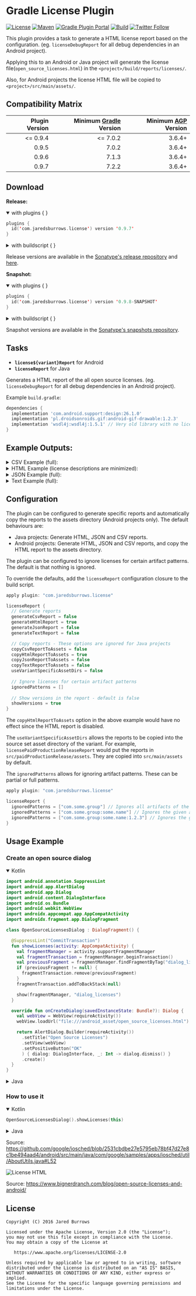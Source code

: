 # Gradle License Plugin

[![License](https://img.shields.io/badge/License-Apache%202.0-blue.svg)](https://www.apache.org/licenses/LICENSE-2.0)
[![Maven](https://img.shields.io/maven-central/v/com.jaredsburrows/gradle-license-plugin?label=maven&style=flat)](https://search.maven.org/artifact/com.jaredsburrows/gradle-license-plugin)
[![Gradle Plugin Portal](https://img.shields.io/gradle-plugin-portal/v/com.jaredsburrows.license)](https://plugins.gradle.org/plugin/com.jaredsburrows.license)
[![Build](https://github.com/jaredsburrows/gradle-license-plugin/actions/workflows/build.yml/badge.svg)](https://github.com/jaredsburrows/gradle-license-plugin/actions/workflows/build.yml)
[![Twitter Follow](https://img.shields.io/twitter/follow/jaredsburrows.svg?style=social)](https://twitter.com/jaredsburrows)

This plugin provides a task to generate a HTML license report based on the 
configuration. (eg. `licenseDebugReport` for all debug dependencies in an Android project).

Applying this to an Android or Java project will generate the license 
file(`open_source_licenses.html`) in the `<project>/build/reports/licenses/`.

Also, for Android projects the license HTML file will be copied to `<project>/src/main/assets/`.


## Compatibility Matrix

| Plugin Version | Minimum [Gradle](https://gradle.org/) Version | Minimum [AGP](https://developer.android.com/build/releases/gradle-plugin) Version |
|---------------:|----------------------------------------------:|----------------------------------------------------------------------------------:|
| <= 0.9.4       | <= 7.0.2                                      |                                                                            3.6.4+ |
| 0.9.5          | 7.0.2                                         |                                                                            3.6.4+ |
| 0.9.6          | 7.1.3                                         |                                                                            3.6.4+ |
| 0.9.7          | 7.2.2                                         |                                                                            3.6.4+ |

## Download

**Release:**
<details open>
  <summary>with plugins { }</summary>
  

```kotlin
plugins {
  id('com.jaredsburrows.license') version '0.9.7'
}
```
</details>

<details>
  <summary>with buildscript { }</summary>
  

```groovy
buildscript {
  repositories {
    mavenCentral()
    google() // For Android projects
  }

  dependencies {
    classpath 'com.jaredsburrows:gradle-license-plugin:0.9.7'
  }
}

apply plugin: 'com.android.application' // or 'java-library'
apply plugin: 'com.jaredsburrows.license'
```
</details>

Release versions are available in
the [Sonatype's release repository](https://repo1.maven.org/maven2/com/jaredsburrows/gradle-license-plugin/)
and [here](https://central.sonatype.com/artifact/com.jaredsburrows/gradle-license-plugin).

**Snapshot:**
<details open>
  <summary>with plugins { }</summary>

```kotlin
plugins {
  id('com.jaredsburrows.license') version '0.9.8-SNAPSHOT'
}
```
</details>

<details>
  <summary>with buildscript { }</summary>

```groovy
buildscript {
  repositories {
    maven { url 'https://oss.sonatype.org/content/repositories/snapshots' }
    google() // For Android projects
  }

  dependencies {
    classpath 'com.jaredsburrows:gradle-license-plugin:0.9.8-SNAPSHOT'
  }
}

apply plugin: 'com.android.application' // or 'java-library'
apply plugin: 'com.jaredsburrows.license'
```
</details>

Snapshot versions are available in the [Sonatype's snapshots repository](https://oss.sonatype.org/content/repositories/snapshots/com/jaredsburrows/gradle-license-plugin/).

## Tasks

- **`license${variant}Report`** for Android
- **`licenseReport`** for Java

Generates a HTML report of the all open source licenses. (eg. `licenseDebugReport` for all debug dependencies in an Android project).

Example `build.gradle`:

```groovy
dependencies {
  implementation 'com.android.support:design:26.1.0'
  implementation 'pl.droidsonroids.gif:android-gif-drawable:1.2.3'
  implementation 'wsdl4j:wsdl4j:1.5.1' // Very old library with no license info available
}
```

## Example Outputs:

<details>
  <summary>CSV Example (full):</summary>

```csv
project,description,version,developers,url,year,licenses,license urls,dependency
Android GIF Drawable Library,Views and Drawable for displaying animated GIFs for Android,1.2.3,Karol WrÃ³tniak,https://github.com/koral--/android-gif-drawable,null,The MIT License,http://opensource.org/licenses/MIT,pl.droidsonroids.gif:android-gif-drawable:1.2.3
design,null,26.1.0,null,null,null,The Apache Software License,http://www.apache.org/licenses/LICENSE-2.0.txt,com.android.support:design:26.1.0
```
</details>

<details>
  <summary>HTML Example (license descriptions are minimized):</summary>

```html
<!DOCTYPE html>
<html lang="en">
  <head>
    <meta http-equiv="content-type" content="text/html; charset=utf-8">
    <style>body { font-family: sans-serif } pre { background-color: #eeeeee; padding: 1em; white-space: pre-wrap; word-break: break-word; display: inline-block }</style>
    <title>Open source licenses</title>
  </head>
  <body>
    <h3>Notice for packages:</h3>
    <ul>
      <li><a href="#1934118923">design</a>
        <dl>
          <dt>Copyright &copy; 20xx The original author or authors</dt>
          <dd></dd>
        </dl>
      </li>
    </ul>
    <a id="1934118923"></a>
    <pre>apache-2.0.txt here</pre>
    <br>
    <hr>
    <ul>
      <li><a href="#1783810846">Android GIF Drawable Library</a>
        <dl>
          <dt>Copyright &copy; 20xx Karol WrXXtniak</dt>
          <dd></dd>
        </dl>
      </li>
    </ul>
    <a id="1783810846"></a>
    <pre>apache-2.0.txt here</pre>
    <br>
    <hr>
  </body>
</html>
```

Note, if no license information is found in the POM for a project, "No License Found" will be used. 
Those will be listed first.
Other missing information is provided as default values that can be corrected from other sources.
Projects are grouped by license name and the license text is only provided once. 
Projects with multiple licenses are grouped as if those licenses were a single combined license.
</details>

<details>
  <summary>JSON Example (full):</summary>

```json
[
  {
    "project":"Android GIF Drawable Library",
    "description":"Views and Drawable for displaying animated GIFs for Android",
    "version":"1.2.3",
    "developers":[
      "Karol Wr\\u00c3\\u00b3tniak"
    ],
    "url":"https://github.com/koral--/android-gif-drawable",
    "year":null,
    "licenses":[
      {
        "license":"The MIT License",
        "license_url":"http://opensource.org/licenses/MIT"
      }
    ],
    "dependency":"pl.droidsonroids.gif:android-gif-drawable:1.2.3"
  },
  {
    "project":"design",
    "description":null,
    "version":"26.1.0",
    "developers":[],
    "url":null,
    "year":null,
    "licenses":[
      {
        "license":"The Apache Software License",
        "license_url":"http://www.apache.org/licenses/LICENSE-2.0.txt"
      }
    ],
    "dependency":"com.android.support:design:26.1.0"
  }
]
```

Note, if no license information is found for a component, the `licenses` element in the JSON output will be an empty array.
</details>

<details>
  <summary>Text Example (full):</summary>

```text
Notice for packages


Android GIF Drawable Library (1.2.3) - The MIT License
Views and Drawable for displaying animated GIFs for Android
https://github.com/koral--/android-gif-drawable

design (26.1.0) - The Apache Software License
```
</details>

## Configuration
The plugin can be configured to generate specific reports and automatically copy the reports to the assets directory (Android projects only). The default behaviours are: 
- Java projects: Generate HTML, JSON and CSV reports.
- Android projects: Generate HTML, JSON and CSV reports, and copy the HTML report to the assets directory.

The plugin can be configured to ignore licenses for certain artifact patterns. The default is that nothing is ignored.

To override the defaults, add the `licenseReport` configuration closure to the build script.

```groovy
apply plugin: "com.jaredsburrows.license"

licenseReport {
  // Generate reports
  generateCsvReport = false
  generateHtmlReport = true
  generateJsonReport = false
  generateTextReport = false

  // Copy reports - These options are ignored for Java projects
  copyCsvReportToAssets = false
  copyHtmlReportToAssets = true
  copyJsonReportToAssets = false
  copyTextReportToAssets = false
  useVariantSpecificAssetDirs = false
  
  // Ignore licenses for certain artifact patterns
  ignoredPatterns = []
  
  // Show versions in the report - default is false
  showVersions = true
}
```

The `copyHtmlReportToAssets` option in the above example would have no effect since the HTML report is disabled.

The `useVariantSpecificAssetDirs` allows the reports to be copied into the source set asset directory of the variant. For example, `licensePaidProductionReleaseReport` would put the reports in `src/paidProductionRelease/assets`. They are copied into `src/main/assets` by default.

The `ignoredPatterns` allows for ignoring artifact patterns. These can be partial or full patterns.

```groovy
apply plugin: "com.jaredsburrows.license"

licenseReport {
  ignoredPatterns = ["com.some.group"] // Ignores all artifacts of the given group
  ignoredPatterns = ["com.some.group:some.name"] // Ignores the given artifact regardless of version
  ignoredPatterns = ["com.some.group:some.name:1.2.3"] // Ignores the given artifact with the given version
}
```

## Usage Example

### Create an open source dialog
<details open>
  <summary>Kotlin</summary>
  

```kotlin
import android.annotation.SuppressLint
import android.app.AlertDialog
import android.app.Dialog
import android.content.DialogInterface
import android.os.Bundle
import android.webkit.WebView
import androidx.appcompat.app.AppCompatActivity
import androidx.fragment.app.DialogFragment

class OpenSourceLicensesDialog : DialogFragment() {

  @SuppressLint("CommitTransaction")
  fun showLicenses(activity: AppCompatActivity) {
    val fragmentManager = activity.supportFragmentManager
    val fragmentTransaction = fragmentManager.beginTransaction()
    val previousFragment = fragmentManager.findFragmentByTag("dialog_licenses")
    if (previousFragment != null) {
      fragmentTransaction.remove(previousFragment)
    }
    fragmentTransaction.addToBackStack(null)

    show(fragmentManager, "dialog_licenses")
  }

  override fun onCreateDialog(savedInstanceState: Bundle?): Dialog {
    val webView = WebView(requireActivity())
    webView.loadUrl("file:///android_asset/open_source_licenses.html")

    return AlertDialog.Builder(requireActivity())
      .setTitle("Open Source Licenses")
      .setView(webView)
      .setPositiveButton("OK"
      ) { dialog: DialogInterface, _: Int -> dialog.dismiss() }
      .create()
  }
}
```
</details>

<details>
  <summary>Java</summary>
  
```java
import android.annotation.SuppressLint;
import android.app.Dialog;
import android.os.Bundle;
import android.webkit.WebView;

import androidx.annotation.Nullable;
import androidx.appcompat.app.AlertDialog;
import androidx.appcompat.app.AppCompatActivity;
import androidx.fragment.app.DialogFragment;
import androidx.fragment.app.Fragment;
import androidx.fragment.app.FragmentManager;
import androidx.fragment.app.FragmentTransaction;

public final class OpenSourceLicensesDialog extends DialogFragment {

  @SuppressLint("CommitTransaction")
  public void showLicenses(AppCompatActivity activity) {
    FragmentManager fragmentManager = activity.getSupportFragmentManager();
    FragmentTransaction fragmentTransaction = fragmentManager.beginTransaction();
    Fragment previousFragment = fragmentManager.findFragmentByTag("dialog_licenses");
    if (previousFragment != null) {
      fragmentTransaction.remove(previousFragment);
    }
    fragmentTransaction.addToBackStack(null);

    show(fragmentManager, "dialog_licenses");
  }

  @Override
  public Dialog onCreateDialog(@Nullable Bundle savedInstanceState) {
    WebView webView = new WebView(requireActivity());
    webView.loadUrl("file:///android_asset/open_source_licenses.html");

    return new AlertDialog.Builder(requireActivity())
      .setTitle("Open Source Licenses")
      .setView(webView)
      .setPositiveButton("OK", (dialog, which) -> dialog.dismiss())
      .create();
  }
}
```
</details>

### How to use it
<details open>
  <summary>Kotlin</summary>
  

```kotlin
OpenSourceLicensesDialog().showLicenses(this)
```
</details>

<details>
  <summary>Java</summary>
  

```java
new OpenSourceLicensesDialog().showLicenses(this);
```
</details>


Source: https://github.com/google/iosched/blob/2531cbdbe27e5795eb78bf47d27e8c1be494aad4/android/src/main/java/com/google/samples/apps/iosched/util/AboutUtils.java#L52

<img src="https://www.bignerdranch.com/assets/img/blog/2015/07/screenshot-gmail.png"  alt="License HTML"/>

Source: https://www.bignerdranch.com/blog/open-source-licenses-and-android/

## License
```
Copyright (C) 2016 Jared Burrows

Licensed under the Apache License, Version 2.0 (the "License");
you may not use this file except in compliance with the License.
You may obtain a copy of the License at

   https://www.apache.org/licenses/LICENSE-2.0

Unless required by applicable law or agreed to in writing, software
distributed under the License is distributed on an "AS IS" BASIS,
WITHOUT WARRANTIES OR CONDITIONS OF ANY KIND, either express or implied.
See the License for the specific language governing permissions and
limitations under the License.
```
